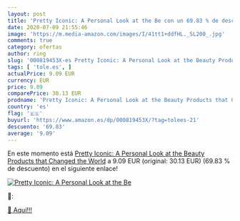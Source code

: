 ```yaml
---
layout: post
title: 'Pretty Iconic: A Personal Look at the Be con un 69.83 % de descuento'
date: 2020-07-09 21:55:46
image: 'https://m.media-amazon.com/images/I/41tt1+ddfHL._SL200_.jpg'
comments: true
category: ofertas
author: ring
slug: '000819453X-es Pretty Iconic: A Personal Look at the Beauty Products that...'
tags: [ 'tole.es', ]
actualPrice: 9.09 EUR
currency: EUR
price: 9.09
comparePrice: 30.13 EUR
prodname: 'Pretty Iconic: A Personal Look at the Beauty Products that Changed the World'
country: 'es'
flag: '🇪🇸'
buyurl: 'https://www.amazon.es/dp/000819453X/?tag=tolees-21'
descuento: '69.83'
average: '9.09'
---
```


En este momento está [Pretty Iconic: A Personal Look at the Beauty Products that Changed the World](https://www.amazon.es/dp/000819453X/?tag=tolees-21) a 9.09 EUR (original: 30.13 EUR) (69.83 %  de descuento) en el siguiente enlace!

[![Pretty Iconic: A Personal Look at the Be](https://m.media-amazon.com/images/I/41tt1+ddfHL._SL200_.jpg)](https://www.amazon.es/dp/000819453X/?tag=tolees-21)

🔎:


[🛒 Aquí!!!](https://www.amazon.es/dp/000819453X/?tag=tolees-21)
